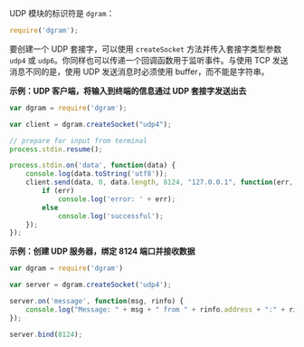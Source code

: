 UDP 模块的标识符是 `dgram`：

```js
require('dgram');
```

要创建一个 UDP 套接字，可以使用 `createSocket` 方法并传入套接字类型参数 `udp4` 或 `udp6`。你同样也可以传递一个回调函数用于监听事件。与使用 TCP 发送消息不同的是，使用 UDP 发送消息时必须使用 buffer，而不能是字符串。

**示例：UDP 客户端，将输入到终端的信息通过 UDP 套接字发送出去**

```js
var dgram = require('dgram');

var client = dgram.createSocket("udp4");

// prepare for input from terminal
process.stdin.resume();

process.stdin.on('data', function(data) {
    console.log(data.toString('utf8'));
    client.send(data, 0, data.length, 8124, "127.0.0.1", function(err, bytes) {
        if (err)
            console.log('error: ' + err);
        else
            console.log('successful');
    });
});
```

**示例：创建 UDP 服务器，绑定 8124 端口并接收数据**

```js
var dgram = require('dgram')

var server = dgram.createSocket('udp4');

server.on('message', function(msg, rinfo) {
    console.log("Message: " + msg + " from " + rinfo.address + ":" + rinfo.port);
});

server.bind(8124);
```




